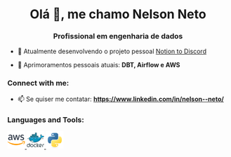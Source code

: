 <h1 align="center">Olá 👋, me chamo Nelson Neto</h1>
<h3 align="center">Profissional em engenharia de dados</h3>

- 🔭 Atualmente desenvolvendo o projeto pessoal [Notion to Discord](https://github.com/meneizs/notion-to-discord)

- 🌱 Aprimoramentos pessoais atuais: **DBT, Airflow e AWS**

<h3 align="left">Connect with me:</h3>

- 📫 Se quiser me contatar: **https://www.linkedin.com/in/nelson--neto/**

<p align="left">
</p>

<h3 align="left">Languages and Tools:</h3>
<p align="left"> <a href="https://aws.amazon.com" target="_blank" rel="noreferrer"> <img src="https://raw.githubusercontent.com/devicons/devicon/master/icons/amazonwebservices/amazonwebservices-original-wordmark.svg" alt="aws" width="40" height="40"/> </a> <a href="https://www.docker.com/" target="_blank" rel="noreferrer"> <img src="https://raw.githubusercontent.com/devicons/devicon/master/icons/docker/docker-original-wordmark.svg" alt="docker" width="40" height="40"/> </a> <a href="https://www.python.org" target="_blank" rel="noreferrer"> <img src="https://raw.githubusercontent.com/devicons/devicon/master/icons/python/python-original.svg" alt="python" width="40" height="40"/> </a> </p>
